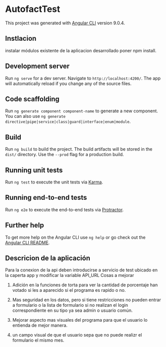 # AutofactTest

This project was generated with [Angular CLI](https://github.com/angular/angular-cli) version 9.0.4.
## Instlacion 
instalar módulos existente de la aplicacion desarrollado poner npm install. 
## Development server

Run `ng serve` for a dev server. Navigate to `http://localhost:4200/`. The app will automatically reload if you change any of the source files.

## Code scaffolding

Run `ng generate component component-name` to generate a new component. You can also use `ng generate directive|pipe|service|class|guard|interface|enum|module`.

## Build

Run `ng build` to build the project. The build artifacts will be stored in the `dist/` directory. Use the `--prod` flag for a production build.

## Running unit tests

Run `ng test` to execute the unit tests via [Karma](https://karma-runner.github.io).

## Running end-to-end tests

Run `ng e2e` to execute the end-to-end tests via [Protractor](http://www.protractortest.org/).

## Further help

To get more help on the Angular CLI use `ng help` or go check out the [Angular CLI README](https://github.com/angular/angular-cli/blob/master/README.md).

## Descricion de la aplicación

Para la conexion de la api deben introducirse a servicio de test ubicado en la caperta app y modificar la variable API_URL
Cosas a mejorar 
1)  Adición en la funciones de torta para ver la cantidad de porcentaje han votado si les a aparecido si el programa es rapido o no.

2)  Mas seguridad en los datos, pero si tiene restricciones no pueden entrar a formulario o la lista de formulario si no realizan el login correspondiente en su tipo ya  sea admin o usuario común.

3)  Mejorar aspecto mas visuales del programa para que el usuario lo entienda de mejor manera.

5) un campo visual de que el usuario sepa que no puede realizr el formulario el mismo mes.
